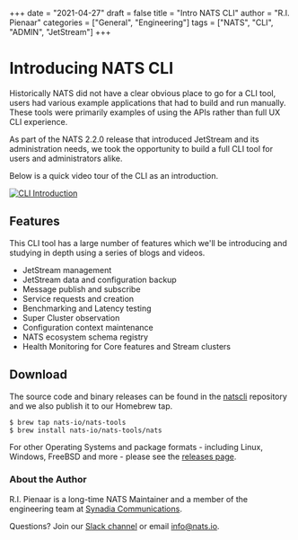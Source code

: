 +++
date = "2021-04-27"
draft = false
title = "Intro NATS CLI"
author = "R.I. Pienaar"
categories = ["General", "Engineering"]
tags = ["NATS", "CLI", "ADMIN", "JetStream"]
+++

# Introducing NATS CLI

Historically NATS did not have a clear obvious place to go for a CLI tool, users had various example applications
that had to build and run manually. These tools were primarily examples of using the APIs rather than full UX CLI experience.

As part of the NATS 2.2.0 release that introduced JetStream and its administration needs, we took the opportunity
to build a full CLI tool for users and administrators alike.

Below is a quick video tour of the CLI as an introduction.

[![CLI Introduction](https://img.youtube.com/vi/rn5l9rQ-krM/0.jpg)](https://youtu.be/OFUjbv1ItJc)

## Features

This CLI tool has a large number of features which we'll be introducing and studying in depth using a series of blogs and videos.

* JetStream management
* JetStream data and configuration backup
* Message publish and subscribe
* Service requests and creation
* Benchmarking and Latency testing
* Super Cluster observation
* Configuration context maintenance
* NATS ecosystem schema registry
* Health Monitoring for Core features and Stream clusters

## Download

The source code and binary releases can be found in the [natscli](https://github.com/nats-io/natscli) repository and we
also publish it to our Homebrew tap.

```
$ brew tap nats-io/nats-tools
$ brew install nats-io/nats-tools/nats
```

For other Operating Systems and package formats - including Linux, Windows, FreeBSD and more - please see the [releases page](https://github.com/nats-io/natscli/releases).

### About the Author

R.I. Pienaar is a long-time NATS Maintainer and a member of the engineering team at [Synadia Communications](https://synadia.com).

Questions? Join our [Slack channel](https://slack.nats.io) or email [info@nats.io](mailto:info@nats.io).
